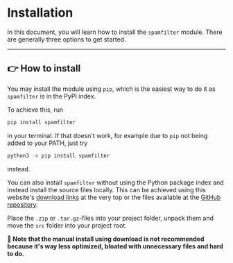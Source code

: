 # Installation

In this document, you will learn how to install the `spamfilter` module. There are generally three options to
get started.

---

## 👉 How to install

You may install the module using `pip`, which is the easiest way to do it as `spamfilter` is in the PyPI index.

To achieve this, run

```bash
pip install spamfilter
```

in your terminal. If that doesn't work, for example due to `pip` not being added to your PATH, just try

```bash
python3 -m pip install spamfilter
```

instead.

You can also install `spamfilter` without using the Python package index and instead install the source files locally. This can be achieved using this website's [download links](https://github.com/mags0ft/spamfilter/zipball/master) at the very top or the files available at the [GitHub repository](https://github.com/mags0ft/spamfilter).

Place the `.zip` or `.tar.gz`-files into your project folder, unpack them and move the `src` folder into your project root.

**🚩 Note that the manual install using download is not recommended because it's way less optimized, bloated with unnecessary files and hard to do.**
